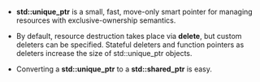 - **std::unique_ptr** is a small, fast, move-only smart pointer for managing resources with exclusive-ownership semantics.

- By default, resource destruction takes place via **delete**, but custom deleters can be specified. Stateful deleters and function pointers as deleters increase the size of std::unique_ptr objects.

- Converting a **std::unique_ptr** to a **std::shared_ptr** is easy.

